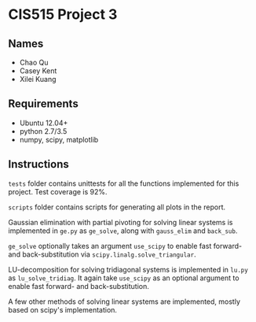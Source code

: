 # CIS515 Project 3

## Names

* Chao Qu
* Casey Kent
* Xilei Kuang

## Requirements

* Ubuntu 12.04+
* python 2.7/3.5
* numpy, scipy, matplotlib

## Instructions

`tests` folder contains unittests for all the functions implemented for this project. Test coverage is 92%.

`scripts` folder contains scripts for generating all plots in the report.

Gaussian elimination with partial pivoting for solving linear systems is implemented in `ge.py` as `ge_solve`, along with `gauss_elim` and `back_sub`.

`ge_solve` optionally takes an argument `use_scipy` to enable fast forward- and back-substitution via `scipy.linalg.solve_triangular`.

LU-decomposition for solving tridiagonal systems is implemented in `lu.py` as `lu_solve_tridiag`. It again take `use_scipy` as an optional argument to enable fast forward- and back-substitution.

A few other methods of solving linear systems are implemented, mostly based on scipy's implementation.